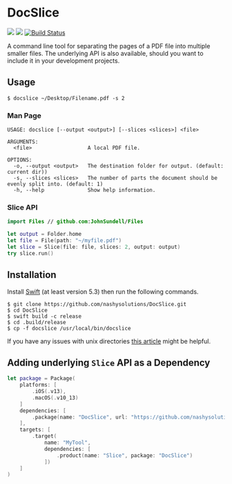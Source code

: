 # DocSlice

![](https://img.shields.io/badge/platform-macOS%2BiOS%2Blinux-blue)
![](https://img.shields.io/badge/swift-5.3-blue)
[![Build Status](https://app.bitrise.io/app/56aab2adf6b1bc79/status.svg?token=1mBREr1_-AwQJkJhfN-5Fw)](https://app.bitrise.io/app/56aab2adf6b1bc79)

A command line tool for separating the pages of a PDF file into multiple smaller files. The underlying API is also available, should you want to include it in your development projects.

## Usage
```
$ docslice ~/Desktop/Filename.pdf -s 2
```
### Man Page

```
USAGE: docslice [--output <output>] [--slices <slices>] <file>

ARGUMENTS:
  <file>                  A local PDF file. 

OPTIONS:
  -o, --output <output>   The destination folder for output. (default: current dir))
  -s, --slices <slices>   The number of parts the document should be evenly split into. (default: 1)
  -h, --help              Show help information.
```
### Slice API
```swift
import Files // github.com:JohnSundell/Files

let output = Folder.home
let file = File(path: "~/myfile.pdf")
let slice = Slice(file: file, slices: 2, output: output)
try slice.run()
```
## Installation
Install [Swift](https://swift.org/getting-started/) (at least version 5.3) then run the following commands.
```
$ git clone https://github.com/nashysolutions/DocSlice.git
$ cd DocSlice
$ swift build -c release
$ cd .build/release
$ cp -f docslice /usr/local/bin/docslice
```
If you have any issues with unix directories [this article](https://superuser.com/questions/717663/permission-denied-when-trying-to-cd-usr-local-bin-from-terminal) might be helpful.

## Adding underlying `Slice` API as a Dependency

```swift
let package = Package(
    platforms: [
        .iOS(.v13), 
        .macOS(.v10_13)
    ]
    dependencies: [
        .package(name: "DocSlice", url: "https://github.com/nashysolutions/DocSlice.git", .upToNextMinor(from: "1.0.0"))
    ],
    targets: [
        .target(
            name: "MyTool", 
            dependencies: [
                .product(name: "Slice", package: "DocSlice")
            ])
    ]
)
```
